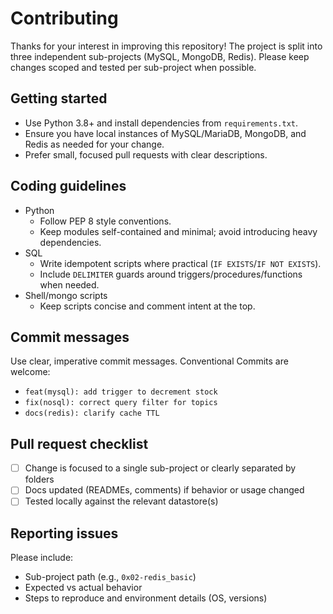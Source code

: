 # Contributing

Thanks for your interest in improving this repository! The project is split into three independent sub-projects (MySQL, MongoDB, Redis). Please keep changes scoped and tested per sub-project when possible.

## Getting started

- Use Python 3.8+ and install dependencies from `requirements.txt`.
- Ensure you have local instances of MySQL/MariaDB, MongoDB, and Redis as needed for your change.
- Prefer small, focused pull requests with clear descriptions.

## Coding guidelines

- Python
  - Follow PEP 8 style conventions.
  - Keep modules self-contained and minimal; avoid introducing heavy dependencies.
- SQL
  - Write idempotent scripts where practical (`IF EXISTS`/`IF NOT EXISTS`).
  - Include `DELIMITER` guards around triggers/procedures/functions when needed.
- Shell/mongo scripts
  - Keep scripts concise and comment intent at the top.

## Commit messages

Use clear, imperative commit messages. Conventional Commits are welcome:

- `feat(mysql): add trigger to decrement stock`
- `fix(nosql): correct query filter for topics`
- `docs(redis): clarify cache TTL`

## Pull request checklist

- [ ] Change is focused to a single sub-project or clearly separated by folders
- [ ] Docs updated (READMEs, comments) if behavior or usage changed
- [ ] Tested locally against the relevant datastore(s)

## Reporting issues

Please include:

- Sub-project path (e.g., `0x02-redis_basic`)
- Expected vs actual behavior
- Steps to reproduce and environment details (OS, versions)
